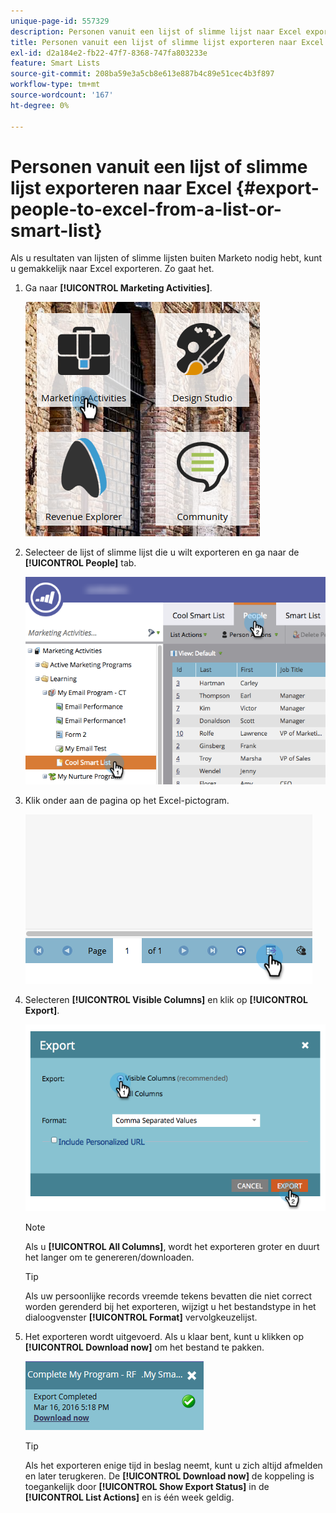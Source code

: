 ```yaml
---
unique-page-id: 557329
description: Personen vanuit een lijst of slimme lijst naar Excel exporteren - Marketo Docs - Productdocumentatie
title: Personen vanuit een lijst of slimme lijst exporteren naar Excel
exl-id: d2a184e2-fb22-47f7-8368-747fa803233e
feature: Smart Lists
source-git-commit: 208ba59e3a5cb8e613e887b4c89e51cec4b3f897
workflow-type: tm+mt
source-wordcount: '167'
ht-degree: 0%

---
```


# Personen vanuit een lijst of slimme lijst exporteren naar Excel {#export-people-to-excel-from-a-list-or-smart-list}

Als u resultaten van lijsten of slimme lijsten buiten Marketo nodig hebt, kunt u gemakkelijk naar Excel exporteren. Zo gaat het.

1. Ga naar **[!UICONTROL Marketing Activities]**.

   ![](assets/ma.png)

1. Selecteer de lijst of slimme lijst die u wilt exporteren en ga naar de **[!UICONTROL People]** tab.

   ![](assets/smartlistpeopletab-hands.png)

1. Klik onder aan de pagina op het Excel-pictogram.

   ![](assets/exportpeople.png)

1. Selecteren **[!UICONTROL Visible Columns]** en klik op **[!UICONTROL Export]**.

   ![](assets/image2014-9-11-14-3a1-3a37.png)

   >[!NOTE]
   >
   >Als u **[!UICONTROL All Columns]**, wordt het exporteren groter en duurt het langer om te genereren/downloaden.

   >[!TIP]
   >
   >Als uw persoonlijke records vreemde tekens bevatten die niet correct worden gerenderd bij het exporteren, wijzigt u het bestandstype in het dialoogvenster **[!UICONTROL Format]** vervolgkeuzelijst.

1. Het exporteren wordt uitgevoerd. Als u klaar bent, kunt u klikken op **[!UICONTROL Download now]** om het bestand te pakken.

   ![](assets/popup.png)

   >[!TIP]
   >
   >Als het exporteren enige tijd in beslag neemt, kunt u zich altijd afmelden en later terugkeren. De **[!UICONTROL Download now]** de koppeling is toegankelijk door **[!UICONTROL Show Export Status]** in de **[!UICONTROL List Actions]** en is één week geldig.
